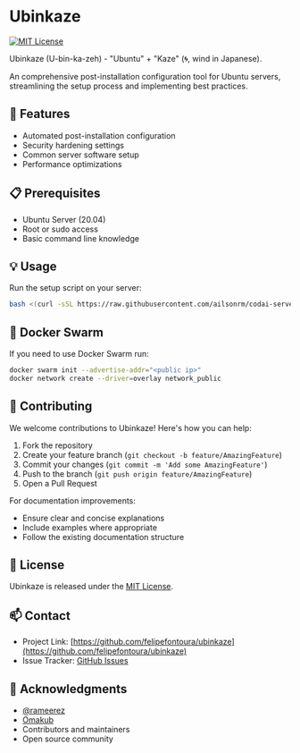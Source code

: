 # Ubinkaze

[![MIT License](https://img.shields.io/badge/License-MIT-green.svg)](https://opensource.org/licenses/MIT)

Ubinkaze (U-bin-ka-zeh) - "Ubuntu" + "Kaze" (🌀, wind in Japanese).

An comprehensive post-installation configuration tool for Ubuntu servers, streamlining the setup process and implementing best practices.

## 🚀 Features

- Automated post-installation configuration
- Security hardening settings
- Common server software setup
- Performance optimizations

## 📋 Prerequisites

- Ubuntu Server (20.04)
- Root or sudo access
- Basic command line knowledge

## 💡 Usage

Run the setup script on your server:

```bash
bash <(curl -sSL https://raw.githubusercontent.com/ailsonrm/codai-server-builder/refs/heads/main/boot.sh)

```

## 🐋 Docker Swarm

If you need to use Docker Swarm run:

```bash
docker swarm init --advertise-addr="<public ip>"
docker network create --driver=overlay network_public
```

## 🤝 Contributing

We welcome contributions to Ubinkaze! Here's how you can help:

1. Fork the repository
2. Create your feature branch (`git checkout -b feature/AmazingFeature`)
3. Commit your changes (`git commit -m 'Add some AmazingFeature'`)
4. Push to the branch (`git push origin feature/AmazingFeature`)
5. Open a Pull Request

For documentation improvements:

- Ensure clear and concise explanations
- Include examples where appropriate
- Follow the existing documentation structure

## 📝 License

Ubinkaze is released under the [MIT License](https://opensource.org/licenses/MIT).

## 📫 Contact

- Project Link: [https://github.com/felipefontoura/ubinkaze](https://github.com/felipefontoura/ubinkaze)
- Issue Tracker: [GitHub Issues](https://github.com/felipefontoura/ubinkaze/issues)

## 🙏 Acknowledgments

- [@rameerez](https://github.com/rameerez)
- [Omakub](https://omakub.org/)
- Contributors and maintainers
- Open source community
